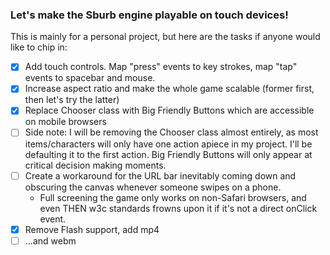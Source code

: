 ### Let's make the Sburb engine playable on touch devices!

This is mainly for a personal project, but here are the tasks if anyone would like to chip in:

- [x] Add touch controls. Map "press" events to key strokes, map "tap" events to spacebar and mouse.
- [x] Increase aspect ratio and make the whole game scalable (former first, then let's try the latter)
- [x] Replace Chooser class with Big Friendly Buttons which are accessible on mobile browsers
- [ ] Side note: I will be removing the Chooser class almost entirely, as most items/characters will only have one action apiece in my project. I'll be defaulting it to the first action. Big Friendly Buttons will only appear at critical decision making moments.
- [ ] Create a workaround for the URL bar inevitably coming down and obscuring the canvas whenever someone swipes on a phone.
  * Full screening the game only works on non-Safari browsers, and even THEN w3c standards frowns upon it if it's not a direct onClick event.
- [x] Remove Flash support, add mp4 
- [ ] ...and webm
